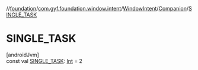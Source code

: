 //[foundation](../../../../index.md)/[com.gyf.foundation.window.intent](../../index.md)/[WindowIntent](../index.md)/[Companion](index.md)/[SINGLE_TASK](-s-i-n-g-l-e_-t-a-s-k.md)

# SINGLE_TASK

[androidJvm]\
const val [SINGLE_TASK](-s-i-n-g-l-e_-t-a-s-k.md): [Int](https://kotlinlang.org/api/core/kotlin-stdlib/kotlin/-int/index.html) = 2